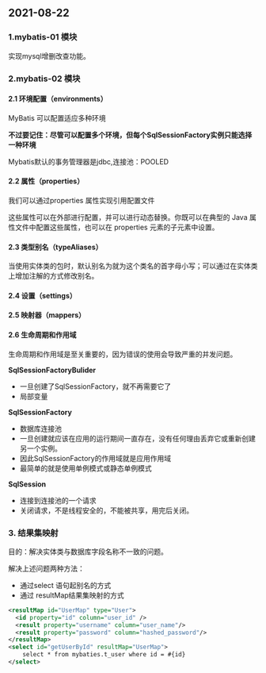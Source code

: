 ## 2021-08-22

### 1.mybatis-01 模块

实现mysql增删改查功能。

### 2.mybatis-02 模块

#### 2.1 环境配置（environments）

MyBatis 可以配置适应多种环境

**不过要记住：尽管可以配置多个环境，但每个SqlSessionFactory实例只能选择一种环境**

Mybatis默认的事务管理器是jdbc,连接池：POOLED

#### 2.2 属性（properties）

我们可以通过properties 属性实现引用配置文件

这些属性可以在外部进行配置，并可以进行动态替换。你既可以在典型的 Java 属性文件中配置这些属性，也可以在 properties 元素的子元素中设置。

#### 2.3 类型别名（typeAliases）

当使用实体类的包时，默认别名为就为这个类名的首字母小写；可以通过在实体类上增加注解的方式修改别名。

#### 2.4 设置（settings）



#### 2.5 映射器（mappers）



#### 2.6 生命周期和作用域

生命周期和作用域是至关重要的，因为错误的使用会导致严重的并发问题。

**SqlSessionFactoryBulider**

- 一旦创建了SqlSessionFactory，就不再需要它了
- 局部变量

**SqlSessionFactory**

- 数据库连接池
- 一旦创建就应该在应用的运行期间一直存在，没有任何理由丢弃它或重新创建另一个实例。
- 因此SqlSessionFactory的作用域就是应用作用域
- 最简单的就是使用单例模式或静态单例模式

**SqlSession**

- 连接到连接池的一个请求
- 关闭请求，不是线程安全的，不能被共享，用完后关闭。



### 3. 结果集映射

目的：解决实体类与数据库字段名称不一致的问题。

解决上述问题两种方法：

- 通过select 语句起别名的方式
- 通过 resultMap结果集映射的方式

```xml
<resultMap id="UserMap" type="User">
  <id property="id" column="user_id" />
  <result property="username" column="user_name"/>
  <result property="password" column="hashed_password"/>
</resultMap>
<select id="getUserById" resultMap="UserMap">
	select * from mybaties.t_user where id = #{id}
</select>
```



